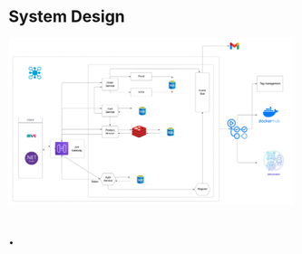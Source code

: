 # System Design
 ![System Design](https://github.com/leh23211213/Demo-Microservice-Based-.NET-Applications/blob/main/docs/SystemDesign.png)

# .
